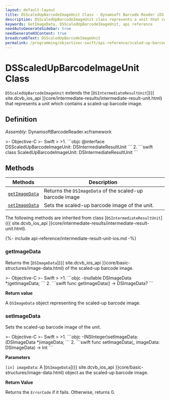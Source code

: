 ```yaml
---
layout: default-layout
title: DSScaledUpBarcodeImageUnit Class - Dynamsoft Barcode Reader iOS Edition
description: DSScaledUpBarcodeImageUnit class represents a unit that contains scaled up barcode image. It inherits from the DSIntermediateResultUnit class.
keywords: GetImageData, DSScaledUpBarcodeImageUnit, api reference
needAutoGenerateSidebar: true
needGenerateH3Content: true
breadcrumbText: DSScaledUpBarcodeImageUnit
permalink: /programming/objectivec-swift/api-reference/scaled-up-barcode-image-unit.html
---
```


# DSScaledUpBarcodeImageUnit Class

`DSScaledUpBarcodeImageUnit` extends the [`DSIntermediateResultUnit`]({{ site.dcvb_ios_api }}core/intermediate-results/intermediate-result-unit.html) that represents a unit which contains a scaled-up barcode image.

## Definition

*Assembly:* DynamsoftBarcodeReader.xcframework

<div class="sample-code-prefix"></div>
>- Objective-C
>- Swift
>
>1. 
```objc
@interface DSScaledUpBarcodeImageUnit: DSIntermediateResultUnit
```
2. 
```swift
class ScaledUpBarcodeImageUnit: DSIntermediateResultUnit
```

## Methods

| Methods | Description |
| ------- | ----------- |
| [`getImageData`](#getimagedata) | Returns the `DSImageData` of the scaled-up barcode image |
| [`setImageData`](#setimagedata) | Sets the scaled-up barcode image of the unit. |

The following methods are inherited from class [`DSIntermediateResultUnit`]({{ site.dcvb_ios_api }}core/intermediate-results/intermediate-result-unit.html).

{%- include api-reference/intermediate-result-unit-ios.md -%}

### getImageData

Returns the [`DSImageData`]({{ site.dcvb_ios_api }}core/basic-structures/image-data.html) of the scaled-up barcode image.

<div class="sample-code-prefix"></div>
>- Objective-C
>- Swift
>
>1. 
```objc
-(nullable DSImageData *)getImageData;
```
2. 
```swift
func getImageData() -> DSImageData?
```

**Return value**

A `DSImageData` object representing the scaled-up barcode image.

### setImageData

Sets the scaled-up barcode image of the unit.

<div class="sample-code-prefix"></div>
>- Objective-C
>- Swift
>
>1. 
```objc
-(NSInteger)setImageData:(DSImageData *)imageData;
```
2. 
```swift
func setImageData(_ imageData: DSImageData) -> Int
```

**Parameters**

`[in] imageData`: A [`DSImageData`]({{ site.dcvb_ios_api }}core/basic-structures/image-data.html) object as the scaled-up barcode image.

**Return Value**

Returns the `ErrorCode` if it fails. Otherwise, returns 0.
